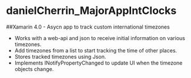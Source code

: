 # danielCherrin_MajorAppIntClocks
 ##Xamarin 4.0 - Asycn app to track custom international timezones
 - Works with a web-api and json to receive initial information on various timezones.
 - Add timezones from a list to start tracking the time of other places.
 - Stores tracked timezones using Json.
 - Implements INotifyPropertyChanged to update UI when the timezone objects change.